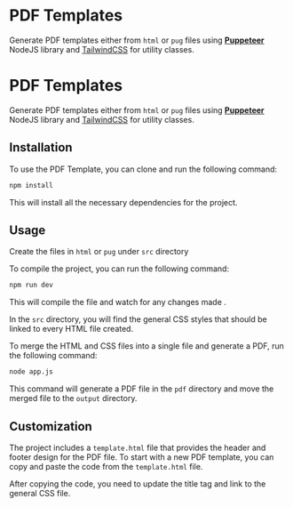 # PDF Templates

Generate PDF templates either from `html` or `pug` files using <strong>[Puppeteer](https://pptr.dev)</strong> NodeJS library and [TailwindCSS](https://tailwindcss.com) for utility classes.

# PDF Templates

Generate PDF templates either from `html` or `pug` files using <strong>[Puppeteer](https://pptr.dev)</strong> NodeJS library and [TailwindCSS](https://tailwindcss.com) for utility classes.

## Installation

To use the PDF Template, you can clone and run the following command:

```bash
npm install
```

This will install all the necessary dependencies for the project.

## Usage
Create the files in `html` or `pug` under `src` directory

To compile the project, you can run the following command:

```bash
npm run dev
```

This will compile the file and watch for any changes made .

In the `src` directory, you will find the general CSS styles that should be linked to every HTML file created.

To merge the HTML and CSS files into a single file and generate a PDF, run the following command:

```bash
node app.js
```

This command will generate a PDF file in the `pdf` directory and move the merged file to the `output` directory.

## Customization

The project includes a `template.html` file that provides the header and footer design for the PDF file. To start with a new PDF template, you can copy and paste the code from the `template.html` file.

After copying the code, you need to update the title tag and link to the general CSS file.
